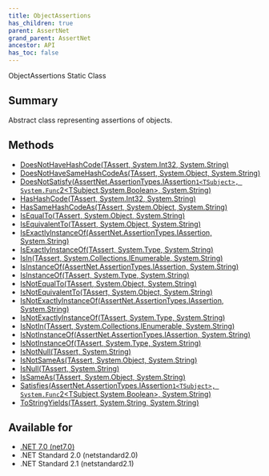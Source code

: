 ```yaml
---
title: ObjectAssertions
has_children: true
parent: AssertNet
grand_parent: AssertNet
ancestor: API
has_toc: false
---
```

ObjectAssertions Static Class

## Summary
Abstract class representing assertions of objects.

## Methods
- [DoesNotHaveHashCode<TAssert>(TAssert, System.Int32, System.String)](m_assertnet_objectassertions_doesnothavehashcode__1___0_system_int32_system_string_.md)
- [DoesNotHaveSameHashCodeAs<TAssert>(TAssert, System.Object, System.String)](m_assertnet_objectassertions_doesnothavesamehashcodeas__1___0_system_object_system_string_.md)
- [DoesNotSatisfy<TSubject>(AssertNet.AssertionTypes.IAssertion`1<TSubject>, System.Func`2<TSubject,System.Boolean>, System.String)](m_assertnet_objectassertions_doesnotsatisfy__1_assertnet_assertiontypes_iassertion_1_tsubject__system_func_2_tsubject_system_boolean__system_string_.md)
- [HasHashCode<TAssert>(TAssert, System.Int32, System.String)](m_assertnet_objectassertions_hashashcode__1___0_system_int32_system_string_.md)
- [HasSameHashCodeAs<TAssert>(TAssert, System.Object, System.String)](m_assertnet_objectassertions_hassamehashcodeas__1___0_system_object_system_string_.md)
- [IsEqualTo<TAssert>(TAssert, System.Object, System.String)](m_assertnet_objectassertions_isequalto__1___0_system_object_system_string_.md)
- [IsEquivalentTo<TAssert>(TAssert, System.Object, System.String)](m_assertnet_objectassertions_isequivalentto__1___0_system_object_system_string_.md)
- [IsExactlyInstanceOf<T>(AssertNet.AssertionTypes.IAssertion, System.String)](m_assertnet_objectassertions_isexactlyinstanceof__1_assertnet_assertiontypes_iassertion_system_string_.md)
- [IsExactlyInstanceOf<TAssert>(TAssert, System.Type, System.String)](m_assertnet_objectassertions_isexactlyinstanceof__1___0_system_type_system_string_.md)
- [IsIn<TAssert>(TAssert, System.Collections.IEnumerable, System.String)](m_assertnet_objectassertions_isin__1___0_system_collections_ienumerable_system_string_.md)
- [IsInstanceOf<T>(AssertNet.AssertionTypes.IAssertion, System.String)](m_assertnet_objectassertions_isinstanceof__1_assertnet_assertiontypes_iassertion_system_string_.md)
- [IsInstanceOf<TAssert>(TAssert, System.Type, System.String)](m_assertnet_objectassertions_isinstanceof__1___0_system_type_system_string_.md)
- [IsNotEqualTo<TAssert>(TAssert, System.Object, System.String)](m_assertnet_objectassertions_isnotequalto__1___0_system_object_system_string_.md)
- [IsNotEquivalentTo<TAssert>(TAssert, System.Object, System.String)](m_assertnet_objectassertions_isnotequivalentto__1___0_system_object_system_string_.md)
- [IsNotExactlyInstanceOf<T>(AssertNet.AssertionTypes.IAssertion, System.String)](m_assertnet_objectassertions_isnotexactlyinstanceof__1_assertnet_assertiontypes_iassertion_system_string_.md)
- [IsNotExactlyInstanceOf<TAssert>(TAssert, System.Type, System.String)](m_assertnet_objectassertions_isnotexactlyinstanceof__1___0_system_type_system_string_.md)
- [IsNotIn<TAssert>(TAssert, System.Collections.IEnumerable, System.String)](m_assertnet_objectassertions_isnotin__1___0_system_collections_ienumerable_system_string_.md)
- [IsNotInstanceOf<T>(AssertNet.AssertionTypes.IAssertion, System.String)](m_assertnet_objectassertions_isnotinstanceof__1_assertnet_assertiontypes_iassertion_system_string_.md)
- [IsNotInstanceOf<TAssert>(TAssert, System.Type, System.String)](m_assertnet_objectassertions_isnotinstanceof__1___0_system_type_system_string_.md)
- [IsNotNull<TAssert>(TAssert, System.String)](m_assertnet_objectassertions_isnotnull__1___0_system_string_.md)
- [IsNotSameAs<TAssert>(TAssert, System.Object, System.String)](m_assertnet_objectassertions_isnotsameas__1___0_system_object_system_string_.md)
- [IsNull<TAssert>(TAssert, System.String)](m_assertnet_objectassertions_isnull__1___0_system_string_.md)
- [IsSameAs<TAssert>(TAssert, System.Object, System.String)](m_assertnet_objectassertions_issameas__1___0_system_object_system_string_.md)
- [Satisfies<TSubject>(AssertNet.AssertionTypes.IAssertion`1<TSubject>, System.Func`2<TSubject,System.Boolean>, System.String)](m_assertnet_objectassertions_satisfies__1_assertnet_assertiontypes_iassertion_1_tsubject__system_func_2_tsubject_system_boolean__system_string_.md)
- [ToStringYields<TAssert>(TAssert, System.String, System.String)](m_assertnet_objectassertions_tostringyields__1___0_system_string_system_string_.md)

## Available for
- [.NET 7.0 (net7.0)](https://versionsof.net/core/7.0/)
- .NET Standard 2.0 (netstandard2.0)
- .NET Standard 2.1 (netstandard2.1)
